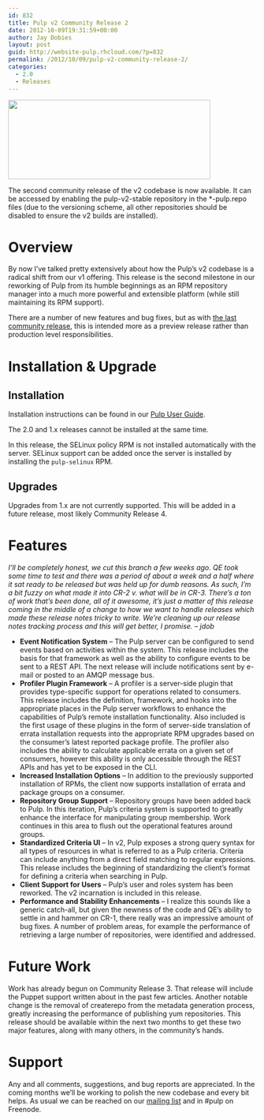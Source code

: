 ```yaml
---
id: 832
title: Pulp v2 Community Release 2
date: 2012-10-09T19:31:59+00:00
author: Jay Dobies
layout: post
guid: http://website-pulp.rhcloud.com/?p=832
permalink: /2012/10/09/pulp-v2-community-release-2/
categories:
  - 2.0
  - Releases
---
```

<img src="http://website-pulp.rhcloud.com/wp-content/uploads/2012/10/cr-2.png" alt="" title="Pulp Community Release 2" width="410" height="161" class="alignnone size-full wp-image-838" />

The second community release of the v2 codebase is now available. It can be accessed by enabling the pulp-v2-stable repository in the *-pulp.repo files (due to the versioning scheme, all other repositories should be disabled to ensure the v2 builds are installed).

# Overview

By now I&#8217;ve talked pretty extensively about how the Pulp&#8217;s v2 codebase is a radical shift from our v1 offering. This release is the second milestone in our reworking of Pulp from its humble beginnings as an RPM repository manager into a much more powerful and extensible platform (while still maintaining its RPM support).

There are a number of new features and bug fixes, but as with [the last community release](/2012/07/26/pulp-v2-community-release-1), this is intended more as a preview release rather than production level responsibilities.

# Installation &#038; Upgrade

## Installation

Installation instructions can be found in our <a href="http://pulp-rpm-user-guide.readthedocs.org/en/latest/installation.html" target="new">Pulp User Guide</a>.

The 2.0 and 1.x releases cannot be installed at the same time.

In this release, the SELinux policy RPM is not installed automatically with the server. SELinux support can be added once the server is installed by installing the `pulp-selinux` RPM.

## Upgrades

Upgrades from 1.x are not currently supported. This will be added in a future release, most likely Community Release 4.

# Features

_I&#8217;ll be completely honest, we cut this branch a few weeks ago. QE took some time to test and there was a period of about a week and a half where it sat ready to be released but was held up for dumb reasons. As such, I&#8217;m a bit fuzzy on what made it into CR-2 v. what will be in CR-3. There&#8217;s a ton of work that&#8217;s been done, all of it awesome, it&#8217;s just a matter of this release coming in the middle of a change to how we want to handle releases which made these release notes tricky to write. We&#8217;re cleaning up our release notes tracking process and this will get better, I promise. &#8211; jdob_

  * **Event Notification System** &#8211; The Pulp server can be configured to send events based on activities within the system. This release includes the basis for that framework as well as the ability to configure events to be sent to a REST API. The next release will include notifications sent by e-mail or posted to an AMQP message bus.
  * **Profiler Plugin Framework** &#8211; A profiler is a server-side plugin that provides type-specific support for operations related to consumers. This release includes the definition, framework, and hooks into the appropriate places in the Pulp server workflows to enhance the capabilities of Pulp&#8217;s remote installation functionality. Also included is the first usage of these plugins in the form of server-side translation of errata installation requests into the appropriate RPM upgrades based on the consumer&#8217;s latest reported package profile. The profiler also includes the ability to calculate applicable errata on a given set of consumers, however this ability is only accessible through the REST APIs and has yet to be exposed in the CLI.
  * **Increased Installation Options** &#8211; In addition to the previously supported installation of RPMs, the client now supports installation of errata and package groups on a consumer.
  * **Repository Group Support** &#8211; Repository groups have been added back to Pulp. In this iteration, Pulp&#8217;s criteria system is supported to greatly enhance the interface for manipulating group membership. Work continues in this area to flush out the operational features around groups.
  * **Standardized Criteria UI** &#8211; In v2, Pulp exposes a strong query syntax for all types of resources in what is referred to as a Pulp criteria. Criteria can include anything from a direct field matching to regular expressions. This release includes the beginning of standardizing the client&#8217;s format for defining a criteria when searching in Pulp.
  * **Client Support for Users** &#8211; Pulp&#8217;s user and roles system has been reworked. The v2 incarnation is included in this release.
  * **Performance and Stability Enhancements** &#8211; I realize this sounds like a generic catch-all, but given the newness of the code and QE&#8217;s ability to settle in and hammer on CR-1, there really was an impressive amount of bug fixes. A number of problem areas, for example the performance of retrieving a large number of repositories, were identified and addressed.

# Future Work

Work has already begun on Community Release 3. That release will include the Puppet support written about in the past few articles. Another notable change is the removal of createrepo from the metadata generation process, greatly increasing the performance of publishing yum repositories. This release should be available within the next two months to get these two major features, along with many others, in the community&#8217;s hands.

# Support

Any and all comments, suggestions, and bug reports are appreciated. In the coming months we&#8217;ll be working to polish the new codebase and every bit helps. As usual we can be reached on our [mailing list](https://www.redhat.com/mailman/listinfo/pulp-list) and in #pulp on Freenode.